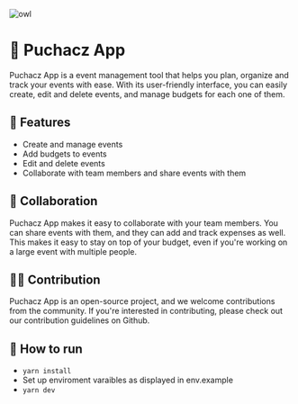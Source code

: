 ![owl](https://user-images.githubusercontent.com/45982530/214911657-29e51e1e-ffc8-4e67-b359-b2c43ee3a1ce.jpg)



# 🦉 Puchacz App
Puchacz App is a event management tool that helps you plan, organize and track your events with ease. With its user-friendly interface, you can easily create, edit and delete events, and manage budgets for each one of them.

## 🚀 Features
- Create and manage events
- Add budgets to events
- Edit and delete events
- Collaborate with team members and share events with them

## 🤲 Collaboration
Puchacz App makes it easy to collaborate with your team members. You can share events with them, and they can add and track expenses as well. This makes it easy to stay on top of your budget, even if you're working on a large event with multiple people.

## 🧑‍💻 Contribution
Puchacz App is an open-source project, and we welcome contributions from the community. If you're interested in contributing, please check out our contribution guidelines on Github.

## 🦾 How to run
- `yarn install`
- Set up enviroment varaibles as displayed in env.example
- `yarn dev`
